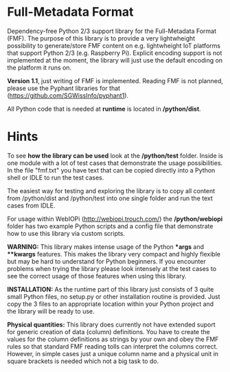 # Full-Metadata Format
Dependency-free Python 2/3 support library for the Full-Metadata Format (FMF). The purpose of this library is to provide a very lightwheight possibility to generate/store FMF content on e.g. lightwheight IoT platforms that support Python 2/3 (e.g. Raspberry Pi). Explicit encoding support is not implemented at the moment, the library will just use the default encoding on the platform it runs on.

**Version 1.1**, just writing of FMF is implemented. Reading FMF is not planned, please use the Pyphant libraries for that (https://github.com/SGWissInfo/pyphant1).

All Python code that is needed at **runtime** is located in **/python/dist**.

# Hints
To see **how the library can be used** look at the **/python/test** folder. Inside is one module with 
a lot of test cases that demonstrate the usage possibilities. In the file "fmf.txt" you have 
text that can be copied directly into a Python shell or IDLE to run the test cases.

The easiest way for testing and exploring the library is to copy all content from /python/dist 
and /python/test into one single folder and run the text cases from IDLE.

For usage within WebIOPi (http://webiopi.trouch.com/) the **/python/webiopi** folder has two example Python scripts and a config file that demonstrate how to use this library via custom scripts.

**WARNING:** This library makes intense usage of the Python **\*args** and **\*\*kwargs** features.
This makes the library very compact and highly flexible but may be hard to understand for Python beginners.
If you encounter problems when trying the library please look intensely at the test cases to see the 
correct usage of those features when using this library.

**INSTALLATION:** As the runtime part of this library just consists of 3 quite small Python files, no setup.py or other 
installation routine is provided. Just copy the 3 files to an appropriate location within your Python 
project and the library will be ready to use.

**Physical quantities:** This library does currently not have extended suport for generic creation of data (column) definitions. You have to create the values for the column definitions as strings by your own and obey the FMF rules so that standard FMF reading tolls can interpret the columns correct. However, in simple cases just a unique column name and a physical unit in square brackets is needed which not a big task to do.

